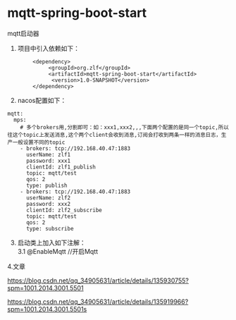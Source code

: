 # mqtt-spring-boot-start

mqtt启动器

1. 项目中引入依赖如下：<br>
```
        <dependency>
             <groupId>org.zlf</groupId>
             <artifactId>mqtt-spring-boot-start</artifactId>
              <version>1.0-SNAPSHOT</version>
        </dependency>
```        
2. nacos配置如下：<br>
```
mqtt:
  mps:
    # 多个brokers用,分割即可：如：xxx1,xxx2,,,下面两个配置的是同一个topic,所以往这个topic上发送消息,这个两个client会收到消息,订阅会打收到两条一样的消息日志，生产一般设置不同的topic
    - brokers: tcp://192.168.40.47:1883
      userName: zlf1
      password: xxx1
      clientId: zlf1_publish
      topic: mqtt/test
      qos: 2
      type: publish
    - brokers: tcp://192.168.40.47:1883
      userName: zlf2
      password: xxx2
      clientId: zlf2_subscribe
      topic: mqtt/test
      qos: 2
      type: subscribe
```
3. 启动类上加入如下注解：<br>
3.1 @EnableMqtt //开启Mqtt<br>

4.文章

https://blog.csdn.net/qq_34905631/article/details/135930755?spm=1001.2014.3001.5501

https://blog.csdn.net/qq_34905631/article/details/135919966?spm=1001.2014.3001.5501s

